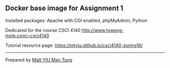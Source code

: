 ## Docker base image for Assignment 1

Installed packages: Apache with CGI enabled, phpMyAdmin, Python

Dedicated for the course CSCI 4140 <http://www.tywong-mole.com/~csci4140>

Tutorial resource page: <https://mtyiu.github.io/csci4140-spring16/>

---

Prepared by [Matt YIU Man Tung](http://mtyiu.github.io/)
